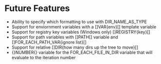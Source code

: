 # Future Features
- Ability to specify which formatting to use with DIR_NAME_AS_TYPE
- Support for enviornment variables with a \[\]VAR{env}\[\] template variable
- Support for registry key variables (Windows only) \[\]REGISTRY{key}\[\]
- Support for path variables with \[\]PATH\[\] variable and \[\]FOR_EACH_PATH_VAR{ignore list}\[\]
- Support for relative \[\]DIR{how many dirs up the tree to move}\[\]
- {}NUMBER{} variable for the FOR_EACH_FILE_IN_DIR variable that will evaluate to the iteration number
